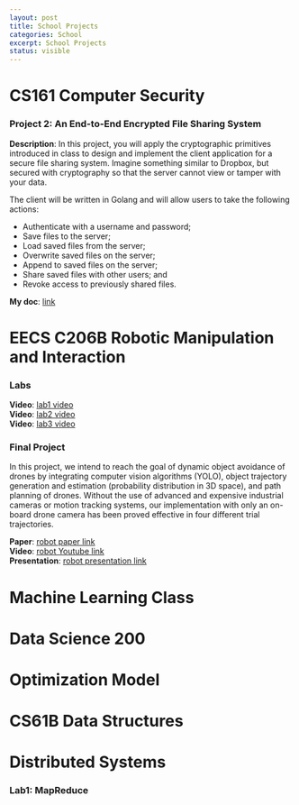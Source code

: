 ```yaml
---
layout: post
title: School Projects
categories: School
excerpt: School Projects
status: visible
---
```


# CS161 Computer Security
### Project 2: An End-to-End Encrypted File Sharing System

**Description**: In this project, you will apply the cryptographic primitives introduced in class to design and implement the client application for a secure file sharing system. Imagine something similar to Dropbox, but secured with cryptography so that the server cannot view or tamper with your data.

The client will be written in Golang and will allow users to take the following actions:

- Authenticate with a username and password;
- Save files to the server;
- Load saved files from the server;
- Overwrite saved files on the server;
- Append to saved files on the server;
- Share saved files with other users; and
- Revoke access to previously shared files.

**My doc**: [link]
# EECS C206B Robotic Manipulation and Interaction
### Labs
**Video**: [lab1 video] <br />
**Video**: [lab2 video] <br />
**Video**: [lab3 video] <br />

### Final Project
In this project, we intend to reach the goal of dynamic object avoidance of drones by integrating computer vision algorithms (YOLO), object trajectory generation and estimation (probability distribution in 3D space), and path
planning of drones. Without the use of advanced and expensive industrial cameras or motion tracking systems, our implementation with only an on-board drone camera has been proved effective in four different trial trajectories.

**Paper**: [robot paper link] <br />
**Video**: [robot Youtube link] <br />
**Presentation**: [robot presentation link] <br />

# Machine Learning Class
# Data Science 200
# Optimization Model
# CS61B Data Structures
# Distributed Systems
### Lab1: MapReduce



[link]:https://drive.google.com/file/d/1cldU9PfTAmrkfi5J4ozVUy8xwtJTyF2S/view?usp=sharing
[robot presentation link]: https://docs.google.com/presentation/d/1b54l1jJoxf3NlEaLsaHbhBKsA-otRfTP1EiQkuKFGcc/edit?usp=sharing
[robot paper link]: https://drive.google.com/file/d/1HcHwgEmRPq5hSBOj-QpdkzksFI_EZCB4/view?usp=sharing
[robot Youtube link]: https://youtu.be/Cr_kvGAkYiM
[lab1 video]: https://youtu.be/fNjLBa7Mo1Q
[lab2 video]: https://www.youtube.com/watch?v=B8RKekffjgA
[lab3 video]: https://youtu.be/DtV0s3L8qhE